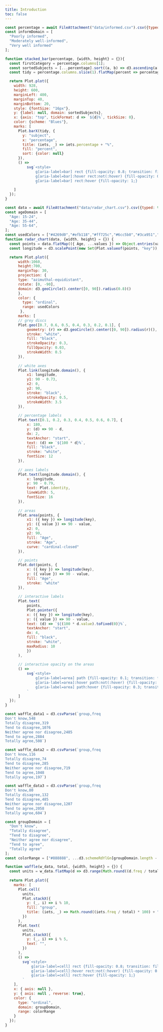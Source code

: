 ```yaml
---
title: Introduction
toc: false
---
```

```js
const percentage = await FileAttachment("data/informed.csv").csv({typed: true});
const informDomain = [
  "Poorly informed",
  "Moderately well-informed",
  "Very well informed"
];

function stacked_bar(percentage, {width, height} = {}){
  const firstCategory = percentage.columns[1];
  const sortedSubjects = [...percentage].sort((a, b) => d3.ascending(a[firstCategory], b[firstCategory])).map(d => d.name);
  const tidy = percentage.columns.slice(1).flatMap(percent => percentage.map(d => ({subject: d.name, percent, percentage: d[percent]})));

  return Plot.plot({
    width: 928,
    height: 600,
    marginLeft: 400,
    marginTop: 40,
    marginBottom: 20,
    style: {fontSize: "16px"},
    y: {label: null, domain: sortedSubjects},
    x: {axis: "top", tickFormat: d => `${d}%`, tickSize: 0},
    color: {scheme: "Blues"},
    marks: [
      Plot.barX(tidy, {
        y: "subject",
        x: "percentage",
        title: (iets, _) => iets.percentage + "%",
        fill: "percent",
        sort: {color: null}
      }),
      () =>
          svg`<style>
              g[aria-label=bar] rect {fill-opacity: 0.8; transition: fill-opacity .2s; cursor: pointer}
              g[aria-label=bar]:hover rect:not(:hover) {fill-opacity: 0.3;}
              g[aria-label=bar] rect:hover {fill-opacity: 1;}
              `
    ]
  });
}
```


```js
const data = await FileAttachment("data/radar_chart.csv").csv({typed: true});
const ageDomain = [
  "Age: 15-24",
  "Age: 35-44",
  "Age: 55-64",
];
const usedColors = ["#4269d0","#efb118","#ff725c","#6cc5b0","#3ca951","#ff8ab7","#a463f2","#97bbf5","#9c6b4e","#9498a0"];
function radar_chart(data, {width, height} = {}) {
  const points = data.flatMap(({ Age, ...values }) => Object.entries(values).map(([key, value]) => ({ Age, key, value })))
  const longitude = d3.scalePoint(new Set(Plot.valueof(points, "key")), [180, -180]).padding(0.5).align(1)

  return Plot.plot({
      width:1060,
      height:700,
      marginTop: 30,
      projection: {
      type: "azimuthal-equidistant",
      rotate: [0, -90],
      domain: d3.geoCircle().center([0, 90]).radius(0.8)()
      },
      color: {
        type: "ordinal",
        range: usedColors
       },
      marks: [
      // grey discs
      Plot.geo([0.7, 0.6, 0.5, 0.4, 0.3, 0.2, 0.1], {
          geometry: (r) => d3.geoCircle().center([0, 90]).radius(r)(),
          stroke: "white",
          fill: "black",
          strokeOpacity: 0.3,
          fillOpacity: 0.03,
          strokeWidth: 0.5
      }),
  
      // white axes
      Plot.link(longitude.domain(), {
          x1: longitude,
          y1: 90 - 0.73,
          x2: 0,
          y2: 90,
          stroke: "black",
          strokeOpacity: 0.5,
          strokeWidth: 3.5
      }),
  
      // percentage labels
      Plot.text([0.1, 0.2, 0.3, 0.4, 0.5, 0.6, 0.7], {
          x: 180,
          y: (d) => 90 - d,
          dx: 2,
          textAnchor: "start",
          text: (d) => `${100 * d}%`,
          fill: "black",
          stroke: "white",
          fontSize: 12
      }),
  
      // axes labels
      Plot.text(longitude.domain(), {
          x: longitude,
          y: 90 - 0.79,
          text: Plot.identity,
          lineWidth: 5,
          fontSize: 16
      }),
  
      // areas
      Plot.area(points, {
          x1: ({ key }) => longitude(key),
          y1: ({ value }) => 90 - value,
          x2: 0,
          y2: 90,
          fill: "Age",
          stroke: "Age",
          curve: "cardinal-closed"
      }),
  
      // points
      Plot.dot(points, {
          x: ({ key }) => longitude(key),
          y: ({ value }) => 90 - value,
          fill: "Age",
          stroke: "white"
      }),
  
      // interactive labels
      Plot.text(
          points,
          Plot.pointer({
          x: ({ key }) => longitude(key),
          y: ({ value }) => 90 - value,
          text: (d) => `${(100 * d.value).toFixed(0)}%`,
          textAnchor: "start",
          dx: 4,
          fill: "black",
          stroke: "white",
          maxRadius: 10
          })
      ),
  
      // interactive opacity on the areas
      () =>
          svg`<style>
              g[aria-label=area] path {fill-opacity: 0.1; transition: fill-opacity .2s;}
              g[aria-label=area]:hover path:not(:hover) {fill-opacity: 0.05; transition: fill-opacity .2s;}
              g[aria-label=area] path:hover {fill-opacity: 0.3; transition: fill-opacity .2s;}
          `
      ]
  });
}
```

```js
const waffle_data1 = d3.csvParse(`group,freq
Don't know,548
Totally disagree,319
Tend to disagree,1076
Neither agree nor disagree,2485
Tend to agree,2884
Totally agree,508`)

const waffle_data2 = d3.csvParse(`group,freq
Don't know,116
Totally disagree,74
Tend to disagree,285
Neither agree nor disagree,719
Tend to agree,1048
Totally agree,197`)

const waffle_data3 = d3.csvParse(`group,freq
Don't know,80
Totally disagree,132
Tend to disagree,485
Neither agree nor disagree,1207
Tend to agree,2058
Totally agree,604`)

const groupDomain = [
  "Don't know",
  "Totally disagree",
  "Tend to disagree",
  "Neither agree nor disagree",
  "Tend to agree",
  "Totally agree"
];
const colorRange = ["#888888", ...d3.schemeRdYlGn[groupDomain.length - 1]];

function waffle(w_data, total, {width, height} = {}) {
  const units = w_data.flatMap(d => d3.range(Math.round((d.freq / total) * 100)).map(() => d));
  
  return Plot.plot({
    marks: [
      Plot.cell(
        units,
        Plot.stackX({
          y: (_, i) => i % 10,
          fill: "group",
          title: (iets, _) => Math.round((iets.freq / total) * 100) + "%"
        })
      ),
      Plot.text(
        units,
        Plot.stackX({
          y: (_, i) => i % 5,
          text: "",
        })
      ),
      () =>
        svg`<style>
            g[aria-label=cell] rect {fill-opacity: 0.8; transition: fill-opacity .2s; cursor: pointer}
            g[aria-label=cell]:hover rect:not(:hover) {fill-opacity: 0.3;}
            g[aria-label=cell] rect:hover {fill-opacity: 1;}
        `
    ],
    x: { axis: null },
    y: { axis: null , reverse: true},
    color: {
      type: "ordinal",
      domain: groupDomain,
      range: colorRange
    }
  });
}
```
<div class="hero">
  <h1>European citizens: knowledge and attitudes towards science and technology</h1>
</div>

Introduction about the survey and the dataset
<br>
<br>

## How well is the European citizen informed?

<br>Uitleg ervoor

<div class="card">
  <div class="waffle-title">Nog een titel erbij</div>
  <div class="mt-4">
        ${Plot.legend({
          color: {
            type: "ordinal",
            domain: informDomain,
            scheme: "Blues" 
          },
          columns: 4,
          style: {
              fontSize: "14px",
              spacing: "0.5rem"
            }
        })}
  </div>
  ${resize((width) => stacked_bar(percentage, {width}))}
</div>
Uitleg erna
<br>
<br>
<br>

## How do European citizens gather information?

<br>Uitleg ervoor

<div class="card">
  <div class="waffle-title">Main sources used to stay up to date</div>
  <div class="grid">
    <div class="mt-4">
      ${Plot.legend({
        color: {
          type: "ordinal",
          domain: ageDomain,
          range: usedColors
        },
        columns: 6,
        style: {
          fontSize: "14px"
        }
      })}
    </div>
  </div>
  <div class="grid grid-cols-1">
      ${resize((width) => radar_chart(data, {width}))}
  </div>
  <div class="waffle-title"> </div>
</div>

Uitleg erna
<br>
<br>
<br>

## Trust in scientific development with the use of AI

<br>Uitleg: vooral over de data
<div class="card">
  <div class="waffle-title">Titel moet nog erbij</div>
  <div class="grid-3">
    <div class="grid-item">
      <div class="waffle-title">Primary maximum</div>
      <div class="waffle-chart">${waffle(waffle_data1, 7828, { width: 300, height: 300 })}</div>
    </div>
    <div class="grid-item">
      <div class="waffle-title">Secondary maximum</div>
      <div class="waffle-chart">${waffle(waffle_data2, 2439, { width: 300, height: 300 })}</div>
    </div>
    <div class="grid-item">
      <div class="waffle-title">One or two higher education</div>
      <div class="waffle-chart">${waffle(waffle_data3, 4566, { width: 300, height: 300 })}</div>
    </div>
  </div>
  <div class="grid">
    <div class="mt-4">
      ${Plot.legend({
        color: {
          type: "ordinal",
          domain: groupDomain,
          range: colorRange
        },
        columns: 4,
        style: {
            fontSize: "14px",
            spacing: "0.5rem"
          }
      })}
    </div>
  </div>
</div>

Vervolg van de uitleg: wat we kunnen zien en afleiden uit de mooie visualisatie


<style>
.waffle-chart {
  width: 550px;
  text-align: center;
}

.waffle-title {
  font-weight: 600;
  margin-bottom: 0.5rem;
}

.hero {
  display: flex;
  flex-direction: column;
  align-items: center;
  font-family: var(--sans-serif);
  margin: 1rem 0 3rem;
  text-wrap: balance;
  text-align: center;
}

.hero h1 {
  padding: 0.5rem 0;
  max-width: none;
  font-size: 14vw;
  font-weight: 700;
  line-height: 1;
  background: linear-gradient(30deg, var(--theme-foreground-focus), currentColor);
  -webkit-background-clip: text;
  -webkit-text-fill-color: transparent;
  background-clip: text;
}

@media (min-width: 640px) {
  .hero h1 {
    font-size: 70px;
  }
}

.grid-3 {
  display: grid;
  grid-template-columns: repeat(3, 1fr);
  gap: 2rem;
  justify-items: center;
  align-items: start;
  margin-top: 2rem;
}

.grid-item {
  text-align: center;
  width: 300px;
}

h2 {
  display: inline;
}
</style>